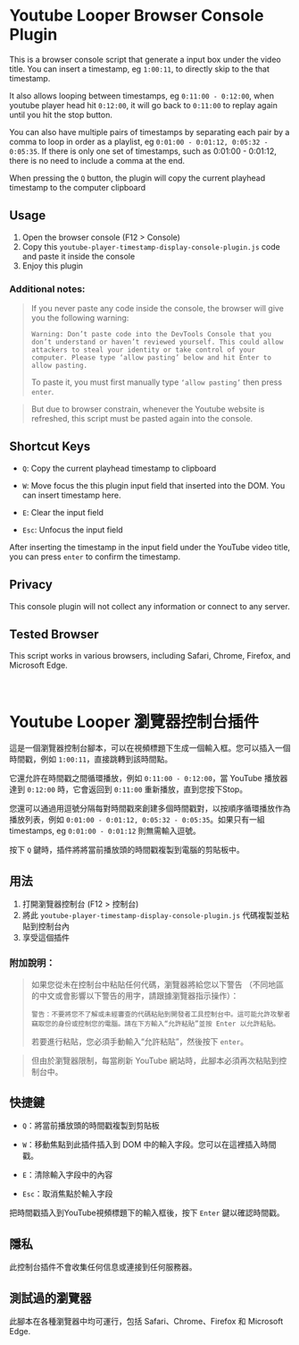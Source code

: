# Youtube Looper Browser Console Plugin

This is a browser console script that generate a input box under the video title. You can insert a timestamp, eg `1:00:11`, to directly skip to the that timestamp.

It also allows looping between timestamps, eg `0:11:00 - 0:12:00`, when youtube player head hit `0:12:00`, it will go back to `0:11:00` to replay again until you hit the stop button.

You can also have multiple pairs of timestamps by separating each pair by a comma to loop in order as a playlist, eg `0:01:00 - 0:01:12, 0:05:32 - 0:05:35`. If there is only one set of timestamps, such as 0:01:00 - 0:01:12, there is no need to include a comma at the end.

When pressing the `Q` button, the plugin will copy the current playhead timestamp to the computer clipboard

## Usage

1. Open the browser console (F12 > Console)
2. Copy this `youtube-player-timestamp-display-console-plugin.js` code and paste it inside the console
3. Enjoy this plugin

### Additional notes:

> If you never paste any code inside the console, the browser will give you the following warning:
>
> `Warning: Don’t paste code into the DevTools Console that you don’t understand or haven’t reviewed yourself. This could allow attackers to steal your identity or take control of your computer. Please type ‘allow pasting’ below and hit Enter to allow pasting.`
>
> To paste it, you must first manually type `‘allow pasting’` then press `enter`.

> But due to browser constrain, whenever the Youtube website is refreshed, this script must be pasted again into the console.

## Shortcut Keys

-   `Q`: Copy the current playhead timestamp to clipboard

-   `W`: Move focus the this plugin input field that inserted into the DOM. You can insert timestamp here.

-   `E`: Clear the input field

-   `Esc`: Unfocus the input field

After inserting the timestamp in the input field under the YouTube video title, you can press `enter` to confirm the timestamp.

## Privacy

This console plugin will not collect any information or connect to any server.

## Tested Browser

This script works in various browsers, including Safari, Chrome, Firefox, and Microsoft Edge.

<br/>

# Youtube Looper 瀏覽器控制台插件

這是一個瀏覽器控制台腳本，可以在視頻標題下生成一個輸入框。您可以插入一個時間戳，例如 `1:00:11`，直接跳轉到該時間點。

它還允許在時間戳之間循環播放，例如 `0:11:00 - 0:12:00`，當 YouTube 播放器達到 `0:12:00` 時，它會返回到 `0:11:00` 重新播放，直到您按下Stop。

您還可以通過用逗號分隔每對時間戳來創建多個時間戳對，以按順序循環播放作為播放列表，例如 `0:01:00 - 0:01:12, 0:05:32 - 0:05:35`。如果只有一組timestamps, eg `0:01:00 - 0:01:12` 則無需輸入逗號。

按下 `Q` 鍵時，插件將將當前播放頭的時間戳複製到電腦的剪貼板中。

## 用法

1. 打開瀏覽器控制台 (F12 > 控制台)
2. 將此 `youtube-player-timestamp-display-console-plugin.js` 代碼複製並粘貼到控制台內
3. 享受這個插件

### 附加說明：

> 如果您從未在控制台中粘貼任何代碼，瀏覽器將給您以下警告 （不同地區的中文或會影響以下警告的用字，請跟據瀏覽器指示操作）：
>
> `警告：不要將您不了解或未經審查的代碼粘貼到開發者工具控制台中。這可能允許攻擊者竊取您的身份或控制您的電腦。請在下方輸入“允許粘貼”並按 Enter 以允許粘貼。`
>
> 若要進行粘貼，您必須手動輸入“允許粘貼”，然後按下 `enter`。

> 但由於瀏覽器限制，每當刷新 YouTube 網站時，此腳本必須再次粘貼到控制台中。

## 快捷鍵

-   `Q`：將當前播放頭的時間戳複製到剪貼板

-   `W`：移動焦點到此插件插入到 DOM 中的輸入字段。您可以在這裡插入時間戳。

-   `E`：清除輸入字段中的內容

-   `Esc`：取消焦點於輸入字段

把時間戳插入到YouTube視頻標題下的輸入框後，按下 `Enter` 鍵以確認時間戳。

## 隱私

此控制台插件不會收集任何信息或連接到任何服務器。

## 測試過的瀏覽器

此腳本在各種瀏覽器中均可運行，包括 Safari、Chrome、Firefox 和 Microsoft Edge.
